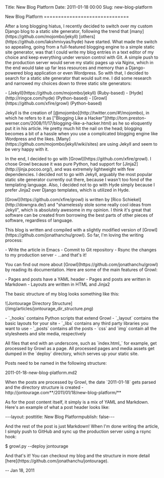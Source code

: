 Title: New Blog Platform
Date: 2011-01-18 00:00
Slug: new-blog-platform

<section>
</p>
<span>New Blog Platform</span>
==============================

</p>
<div class="row">

</p>
<div class="span12 post">

</p>
After a long blogging hiatus, I recently decided to switch over my
custom Django blog to a static site generator, following the trend that
[many](https://github.com/mojombo/jekyll)
[others](https://github.com/lakshmivyas/hyde) have started. What made
the switch so appealing, going from a full-featured blogging engine to a
simple static site generator, was that I could write my blog entries in
a text editor of my choice and keep everything under version control
with Git. A simple push to the production server would serve my static
pages up via Nginx, which in the end would take up far less resources
and memory than a Django-powered blog application or even Wordpress. So
with that, I decided to search for a static site generator that would
suit me. I did some research and narrowed my choices down to three
static site generators:

</p>
-   [Jekyll](https://github.com/mojombo/jekyll) (Ruby-based)
-   [Hyde](http://ringce.com/hyde) (Python-based)
-   [Growl](https://github.com/xfire/growl) (Python-based)

</p>
Jekyll is the creation of [@mojombo](http://twitter.com/#!/mojombo), in
which he refers to it as ["Blogging Like a
Hacker"](http://tom.preston-werner.com/2008/11/17/blogging-like-a-hacker.html)
as he so eloquently put it in his article. He pretty much hit the nail
on the head; blogging becomes a bit of a hassle when you use a
complicated blogging engine like Wordpress and the likes.
[Many](https://github.com/mojombo/jekyll/wiki/sites) are using Jekyll
and seem to be very happy with it.

</p>
In the end, I decided to go with
[Growl](https://github.com/xfire/growl). I chose Growl because it was
pure Python, had support for [Jinja2](http://jinja.pocoo.org/), and was
extremely lightweight with few dependencies. I decided not to go with
Jekyll, arguably the most popular static site generator currently out
there, because I wasn't too fond of the templating language. Also, I
decided not to go with Hyde simply because I prefer Jinja2 over Django
templates, which is utilized in Hyde.

</p>
[Growl](https://github.com/xfire/growl) is written by [Rico
Schiekel](http://downgra.de/) and "shamelessly stole some really cool
ideas from Jekyll", which is absolutely awesome in my opinion. I think
it's great that software can be created from borrowing the best parts of
other pieces of software, regardless of language.

</p>
This blog is written and compiled with a slightly modified version of
[Growl](https://github.com/jonathanchu/growl). So far, I'm loving the
writing process:

</p>
-   Write the article in Emacs
-   Commit to Git repository
-   Rsync the changes to my production server
-   ...and that's it!

</p>
You can find out more about
[Growl](https://github.com/jonathanchu/growl) by reading its
documentation. Here are some of the main features of Growl:

</p>
-   Pages and posts have a YAML header
-   Pages and posts are written in Markdown
-   Layouts are written in HTML and Jinja2

</p>
The basic structure of my blog looks something like this:

</p>
![Jontourage Directory
Structure](/img/articles/jontourage_dir_structure.png)  

</p>
-   `_hooks` contains Python scripts that extend Growl
-   `_layout` contains the basic layouts for your site
-   `_libs` contains any third party libraries you want to use
-   `_posts` contains all the posts
-   `css` and `img` contain all the stylesheets and site media,
    respectively

</p>
All files that end with an underscore, such as `index.html_` for
example, get processed by Growl as a page. All processed pages and media
assets get dumped in the `deploy` directory, which serves up your static
site.

</p>
Posts need to be named in the following structure:

</p>
    2011-01-18-new-blog-platform.md2

</p>
When the posts are processed by Growl, the date `2011-01-18` gets parsed
and the directory structure is created -
http://jontourage.com**/2011/01/18/new-blog-platform/**

</p>
As for the post content itself, it simply is a mix of YAML and Markdown.
Here's an example of what a post header looks like:

</p>
    ---layout: posttitle: New Blog Platformpublish: false---

</p>
And the rest of the post is just Markdown! When I'm done writing the
article, I simply push to GitHub and sync up the production server using
a rsync hook:

</p>
    $ growl.py --deploy jontourage

</p>
And that's it! You can checkout my blog and the structure in more detail
[here](https://github.com/jonathanchu/jontourage).

</p>
<p>

</div>

</p>
<div class="post-date">

</p>
<span>-- Jan 18, 2011</span>

<p>

</div>

</p>
<p>

</div>

</p>
<p>
</section>
</p>

